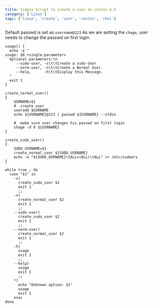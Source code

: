 ```yaml
---
title: Simple Script to create a user on centos 6.5
category: ['Linux']
tags: ['linux', 'create', 'user', 'centos', 'rhel']
---
```


Default passwd is set as `username@123` As we are setting the `chage`, user needs to change the passwd on first login.


	usage() {
	  echo -e "
	usage: $0 <single-parameter>
	  Optional parameters:\n
		 --sudo-user, -s\t\tCreate a sudo User
		 --norm-user, -n\t\tCreate a Normal User.
		 --help,      -h\t\tDisplay this Message.
	  "
	  exit 1
	}

	create_normal_user()
	{
		USRNAME=$1
		#  create user
		useradd $USRNAME
		echo ${USRNAME}@123 | passwd ${USRNAME} --stdin
		
		#  make sure user changes his passwd on first login
		chage -d 0 ${USRNAME}
	}

	create_sudo_user()
	{
		SUDO_USRNAME=$1
		create_normal_user ${SUDO_USRNAME}
		echo -e "${SUDO_USRNAME}\tALL=(ALL)\tALL" >> /etc/sudoers
	}

	while true ; do
	  case "$1" in
		-s)
		  create_sudo_user $2
		  exit 1
		  ;;
		-n)
		  create_normal_user $2
		  exit 1
		  ;;
		--sudo-user)
		  create_sudo_user $2
		  exit 1
		  ;;
		--norm-user)
		  create_normal_user $2
		  exit 1
		  ;;
		-h)
		  usage
		  exit 1
		  ;;
		--help)
		  usage
		  exit 1 
		  ;;
		*)
		  echo "Unknown option: $1"
		  usage
		  exit 1
		esac
	done
